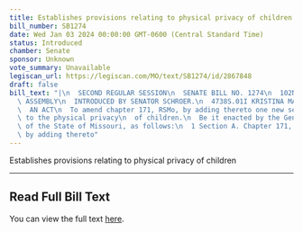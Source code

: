 ```yaml
---
title: Establishes provisions relating to physical privacy of children
bill_number: SB1274
date: Wed Jan 03 2024 00:00:00 GMT-0600 (Central Standard Time)
status: Introduced
chamber: Senate
sponsor: Unknown
vote_summary: Unavailable
legiscan_url: https://legiscan.com/MO/text/SB1274/id/2867848
draft: false
bill_text: "|\n  SECOND REGULAR SESSION\n  SENATE BILL NO. 1274\n  102ND GENERA L\
  \ ASSEMBLY\n  INTRODUCED BY SENATOR SCHROER.\n  4738S.01I KRISTINA MARTIN, Secretary\n\
  \  AN ACT\n  To amend chapter 171, RSMo, by adding thereto one new section relating\
  \ to the physical privacy\n  of children.\n  Be it enacted by the General Assembly\
  \ of the State of Missouri, as follows:\n  1 Section A. Chapter 171, RSMo, is amended\
  \ by adding thereto"
---
```

Establishes provisions relating to physical privacy of children

---

## Read Full Bill Text

You can view the full text [here](https://legiscan.com/MO/text/SB1274/id/2867848).

